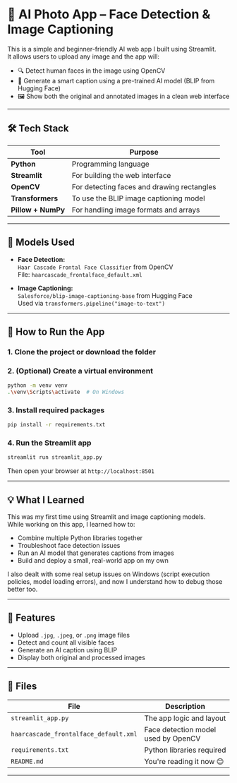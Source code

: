 # 🧠 AI Photo App – Face Detection & Image Captioning

This is a simple and beginner-friendly AI web app I built using Streamlit.  
It allows users to upload any image and the app will:

- 🔍 Detect human faces in the image using OpenCV
- 🧠 Generate a smart caption using a pre-trained AI model (BLIP from Hugging Face)
- 🖼️ Show both the original and annotated images in a clean web interface

---

## 🛠 Tech Stack

| Tool | Purpose |
|------|---------|
| **Python** | Programming language |
| **Streamlit** | For building the web interface |
| **OpenCV** | For detecting faces and drawing rectangles |
| **Transformers** | To use the BLIP image captioning model |
| **Pillow + NumPy** | For handling image formats and arrays |

---

## 🤖 Models Used

- **Face Detection:**  
  `Haar Cascade Frontal Face Classifier` from OpenCV  
  File: `haarcascade_frontalface_default.xml`  

- **Image Captioning:**  
  `Salesforce/blip-image-captioning-base` from Hugging Face  
  Used via `transformers.pipeline("image-to-text")`

---

## 🚀 How to Run the App

### 1. Clone the project or download the folder

### 2. (Optional) Create a virtual environment
```bash
python -m venv venv
.\venv\Scripts\activate  # On Windows
```

### 3. Install required packages
```bash
pip install -r requirements.txt
```

### 4. Run the Streamlit app
```bash
streamlit run streamlit_app.py
```

Then open your browser at `http://localhost:8501`

---

## 💡 What I Learned

This was my first time using Streamlit and image captioning models.  
While working on this app, I learned how to:
- Combine multiple Python libraries together
- Troubleshoot face detection issues
- Run an AI model that generates captions from images
- Build and deploy a small, real-world app on my own

I also dealt with some real setup issues on Windows (script execution policies, model loading errors), and now I understand how to debug those better too.

---

## 🧠 Features

- Upload `.jpg`, `.jpeg`, or `.png` image files  
- Detect and count all visible faces  
- Generate an AI caption using BLIP  
- Display both original and processed images  

---

## 📂 Files

| File                           | Description                              |
|--------------------------------|------------------------------------------|
| `streamlit_app.py`             | The app logic and layout                 |
| `haarcascade_frontalface_default.xml` | Face detection model used by OpenCV |
| `requirements.txt`             | Python libraries required                |
| `README.md`                    | You're reading it now 😊                |

---

